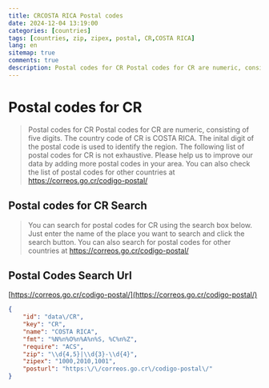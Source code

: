 ```yaml
---
title: CRCOSTA RICA Postal codes 
date: 2024-12-04 13:19:00
categories: [countries]
tags: [countries, zip, zipex, postal, CR,COSTA RICA]
lang: en
sitemap: true
comments: true
description: Postal codes for CR Postal codes for CR are numeric, consisting of five digits. The country code of CR is COSTA RICA. The inital digit of the postal code is used to identify the region. The following list of postal codes for CR is not exhaustive. Please help us to improve our data by adding more postal codes in your area. You can also check the list of postal codes for other countries at https://correos.go.cr/codigo-postal/
---
```


# Postal codes for CR
> Postal codes for CR Postal codes for CR are numeric, consisting of five digits. The country code of CR is COSTA RICA. The inital digit of the postal code is used to identify the region. The following list of postal codes for CR is not exhaustive. Please help us to improve our data by adding more postal codes in your area. You can also check the list of postal codes for other countries at https://correos.go.cr/codigo-postal/

## Postal codes for CR Search 
> You can search for postal codes for CR using the search box below. Just enter the name of the place you want to search and click the search button. You can also search for postal codes for other countries at https://correos.go.cr/codigo-postal/

## Postal Codes Search Url

[https://correos.go.cr/codigo-postal/](https://correos.go.cr/codigo-postal/)
```json
{
    "id": "data\/CR",
    "key": "CR",
    "name": "COSTA RICA",
    "fmt": "%N%n%O%n%A%n%S, %C%n%Z",
    "require": "ACS",
    "zip": "\\d{4,5}|\\d{3}-\\d{4}",
    "zipex": "1000,2010,1001",
    "posturl": "https:\/\/correos.go.cr\/codigo-postal\/"
}
```
